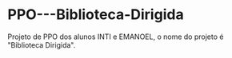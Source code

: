 # PPO---Biblioteca-Dirigida
Projeto de PPO dos alunos INTI e EMANOEL, o nome do projeto é "Biblioteca Dirigida".
